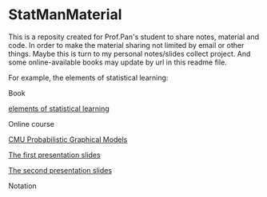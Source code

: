 # StatManMaterial


This is a reposity created for Prof.Pan's student to share notes, material and code. In order to make the material sharing not limited by email or other things.
Maybe this is turn to my personal notes/slides collect project.
And some online-available books may update by url in this readme file.

For example, the elements of statistical learning:

Book

[elements of statistical learning](https://web.stanford.edu/~hastie/Papers/ESLII.pdf) 

Online course

[CMU Probabilistic Graphical Models](http://www.cs.cmu.edu/~epxing/Class/10708-14/lecture.html)

[The first presentation slides](/PresentationSlides/elastic_net_presentation.html)

[The second presentation slides](./presentationSlides2/Slides2.md) 

Notation
